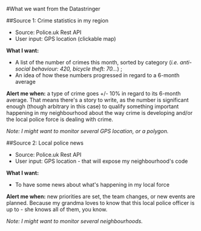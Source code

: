 #What we want from the Datastringer

##Source 1: Crime statistics in my region

* Source: Police.uk Rest API
* User input: GPS location (clickable map)

**What I want:**

* A list of the number of crimes this month, sorted by category
(*i.e. anti-social behaviour: 420, bicycle theft: 70...*) ;
* An idea of how these numbers progressed in regard to a 6-month average

**Alert me when:** a type of crime goes +/- 10% in regard to its 6-month average.
That means there's a story to write, as the number is significant enough (though arbitrary in this case) to qualify something important happening in my neighbourhood about the way crime is developing and/or the local police force is dealing with crime.

*Note: I might want to monitor several GPS location, or a polygon.*

##Source 2: Local police news

* Source: Police.uk Rest API
* User input: GPS location - that will expose my neighbourhood's code

**What I want:**

* To have some news about what's happening in my local force

**Alert me when:** new priorities are set, the team changes, or new events are planned. Because my grandma loves to know that this local police officer is up to - she knows all of them, you know.

*Note: I might want to monitor several neighbourhoods.*

